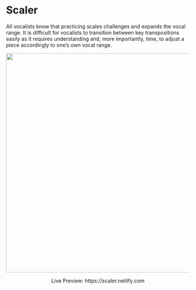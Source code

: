 # Scaler

All vocalists know that practicing scales challenges and expands the vocal range. It is difficult for vocalists to transition between key transpositions easily as it requires understanding and, more importantly, time, to adjust a piece accordingly to one’s own vocal range.
<p align="center">
  <img width="600" src="https://i.ibb.co/jZRhS8z/scaler-Snap.png">
</p>
<p align="center">
Live Preview: https://scaler.netlify.com
</p>
